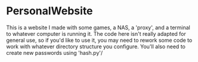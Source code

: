 # PersonalWebsite
This is a website I made with some games, a NAS, a 'proxy', and a terminal to whatever computer is running it.
The code here isn't really adapted for general use, so if you'd like to use it, you may need to rework some code to work with whatever directory structure you configure.
You'll also need to create new passwords using 'hash.py'/
